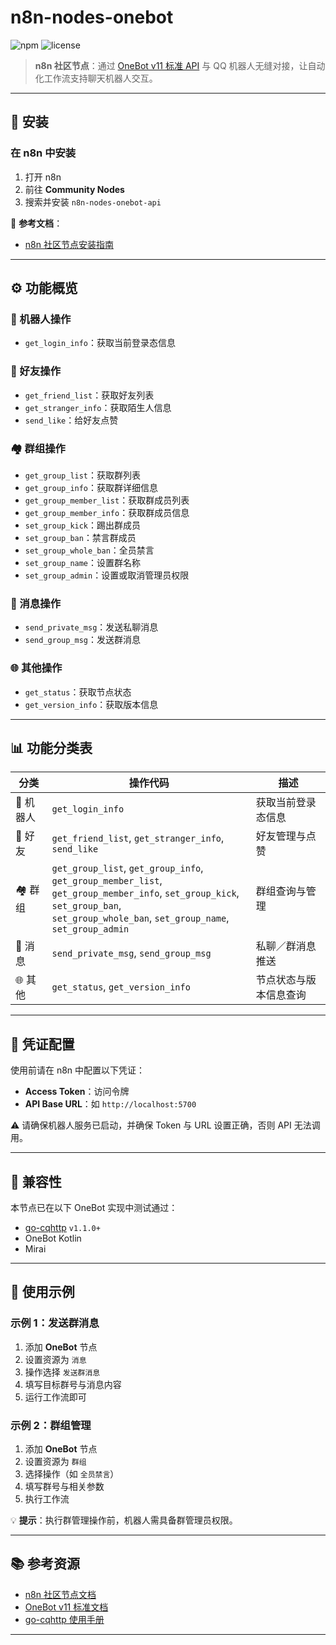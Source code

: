 # n8n-nodes-onebot

![npm](https://img.shields.io/npm/v/n8n-nodes-onebot-api)
![license](https://img.shields.io/npm/l/n8n-nodes-onebot-api)

> **n8n 社区节点**：通过 [OneBot v11 标准 API](https://11.onebot.dev) 与 QQ 机器人无缝对接，让自动化工作流支持聊天机器人交互。

---

## 🔧 安装

### 在 n8n 中安装

1. 打开 n8n
2. 前往 **Community Nodes**
3. 搜索并安装 `n8n-nodes-onebot-api`

📖 **参考文档**：

* [n8n 社区节点安装指南](https://docs.n8n.io/integrations/community-nodes/installation/)

---

## ⚙️ 功能概览

### 🤖 机器人操作

* `get_login_info`：获取当前登录态信息

### 👥 好友操作

* `get_friend_list`：获取好友列表
* `get_stranger_info`：获取陌生人信息
* `send_like`：给好友点赞

### 🏘️ 群组操作

* `get_group_list`：获取群列表
* `get_group_info`：获取群详细信息
* `get_group_member_list`：获取群成员列表
* `get_group_member_info`：获取群成员信息
* `set_group_kick`：踢出群成员
* `set_group_ban`：禁言群成员
* `set_group_whole_ban`：全员禁言
* `set_group_name`：设置群名称
* `set_group_admin`：设置或取消管理员权限

### 💬 消息操作

* `send_private_msg`：发送私聊消息
* `send_group_msg`：发送群消息

### 🌐 其他操作

* `get_status`：获取节点状态
* `get_version_info`：获取版本信息

---

## 📊 功能分类表

| 分类     | 操作代码                                                                                                                                                                                      | 描述          |
| ------ | ----------------------------------------------------------------------------------------------------------------------------------------------------------------------------------------- | ----------- |
| 🤖 机器人 | `get_login_info`                                                                                                                                                                          | 获取当前登录态信息   |
| 👥 好友  | `get_friend_list`, `get_stranger_info`, `send_like`                                                                                                                                       | 好友管理与点赞     |
| 🏘️ 群组 | `get_group_list`, `get_group_info`, `get_group_member_list`,<br>`get_group_member_info`, `set_group_kick`, `set_group_ban`,<br>`set_group_whole_ban`, `set_group_name`, `set_group_admin` | 群组查询与管理     |
| 💬 消息  | `send_private_msg`, `send_group_msg`                                                                                                                                                      | 私聊／群消息推送    |
| 🌐 其他  | `get_status`, `get_version_info`                                                                                                                                                          | 节点状态与版本信息查询 |

---

## 🔐 凭证配置

使用前请在 n8n 中配置以下凭证：

* **Access Token**：访问令牌
* **API Base URL**：如 `http://localhost:5700`

⚠️ 请确保机器人服务已启动，并确保 Token 与 URL 设置正确，否则 API 无法调用。

---

## 🔄 兼容性

本节点已在以下 OneBot 实现中测试通过：

* [go-cqhttp](https://docs.go-cqhttp.org) `v1.1.0+`
* OneBot Kotlin
* Mirai

---

## 🚀 使用示例

### 示例 1：发送群消息

1. 添加 **OneBot** 节点
2. 设置资源为 `消息`
3. 操作选择 `发送群消息`
4. 填写目标群号与消息内容
5. 运行工作流即可

### 示例 2：群组管理

1. 添加 **OneBot** 节点
2. 设置资源为 `群组`
3. 选择操作（如 `全员禁言`）
4. 填写群号与相关参数
5. 执行工作流

💡 **提示**：执行群管理操作前，机器人需具备群管理员权限。

---

## 📚 参考资源

* [n8n 社区节点文档](https://docs.n8n.io/integrations/community-nodes/)
* [OneBot v11 标准文档](https://11.onebot.dev)
* [go-cqhttp 使用手册](https://docs.go-cqhttp.org)

---
